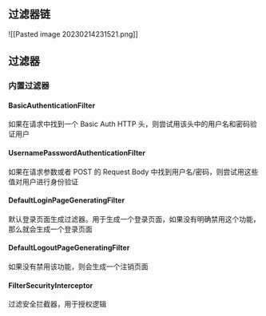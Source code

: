 ## 过滤器链

![[Pasted image 20230214231521.png]]

## 过滤器

### 内置过滤器

#### BasicAuthenticationFilter

如果在请求中找到一个 Basic Auth HTTP 头，则尝试用该头中的用户名和密码验证用户

#### UsernamePasswordAuthenticationFilter

如果在请求参数或者 POST 的 Request Body 中找到用户名/密码，则尝试用这些值对用户进行身份验证

#### DefaultLoginPageGeneratingFilter

默认登录页面生成过滤器。用于生成一个登录页面，如果没有明确禁用这个功能，那么就会生成一个登录页面

#### DefaultLogoutPageGeneratingFilter

如果没有禁用该功能，则会生成一个注销页面

#### FilterSecurityInterceptor

过滤安全拦截器，用于授权逻辑